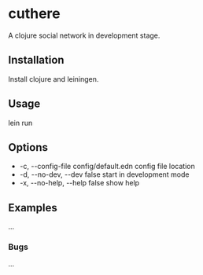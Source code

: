 # cuthere

A clojure social network in development stage.

## Installation

Install clojure and leiningen.

## Usage

lein run

## Options

* -c, --config-file      config/default.edn  config file location
* -d, --no-dev, --dev    false               start in development mode
* -x, --no-help, --help  false               show help

## Examples

...

### Bugs

...
